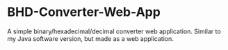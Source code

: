 # BHD-Converter-Web-App
A simple binary/hexadecimal/decimal converter web application.
Similar to my Java software version, but made as a web application.
